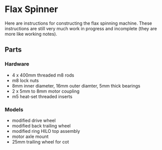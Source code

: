 # Flax Spinner

Here are instructions for constructing the flax spinning machine. These instructions are still very much work in progress
and incomplete (they are more like working notes).

## Parts

### Hardware
* 4 x 400mm threaded m8 rods 
* m8 lock nuts
* 8mm inner diameter, 16mm outer diamter, 5mm thick bearings 
* 2 x 5mm to 8mm motor coupling
* m5 heat-set threaded inserts


### Models
* modified drive wheel
* modified back trailing wheel
* modified ring HILO top assembly
* motor axle mount
* 25mm trailing wheel for cot


